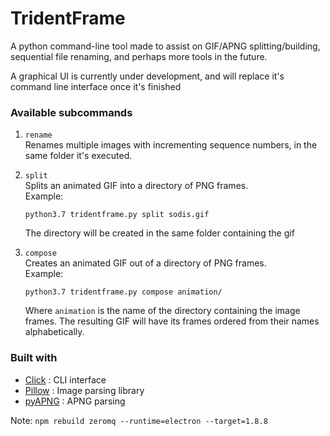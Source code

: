 # TridentFrame

A python command-line tool made to assist on GIF/APNG splitting/building, sequential file renaming, 
and perhaps more tools in the future.

A graphical UI is currently under development, and will replace it's command line interface once it's finished

### Available subcommands
1.  `rename`  
    Renames multiple images with incrementing sequence numbers, in the same folder it's executed.
    
2.  `split`  
    Splits an animated GIF into a directory of PNG frames.  
    Example:  
    ```
    python3.7 tridentframe.py split sodis.gif
    ```
    The directory will be created in the same folder containing the gif

3.  `compose`  
    Creates an animated GIF out of a directory of PNG frames.  
    Example:  
    ```
    python3.7 tridentframe.py compose animation/
    ```
    Where `animation` is the name of the directory containing the image frames. The resulting GIF 
    will have its frames ordered from their names alphabetically.

### Built with
*   [Click](http://click.palletsprojects.com/en/7.x/) : CLI interface
*   [Pillow](https://python-pillow.org/) : Image parsing library
*   [pyAPNG](https://github.com/eight04/pyAPNG) : APNG parsing

Note: `npm rebuild zeromq --runtime=electron --target=1.8.8`